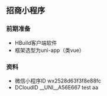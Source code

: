 ## 招商小程序

### 前期准备
+ HBuild客户端软件
+ 框架选型为uni-app（类vue）

### 资料
+ 微信小程序ID wx2528d63f3f8e88fc
+ DCloudID 	__UNI__A56E667
test aa
